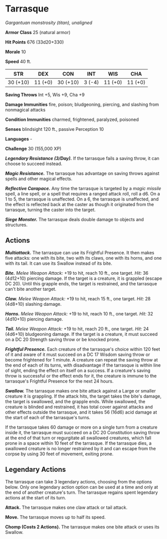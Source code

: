 
# Tarrasque

*Gargantuan monstrosity (titan), unaligned*

**Armor Class** 25 (natural armor)

**Hit Points** 676 (33d20+330)

**Morale** 10

**Speed** 40 ft.

| STR      | DEX     | CON      | INT    | WIS     | CHA     |
|----------|---------|----------|--------|---------|---------|
| 30 (+10) | 11 (+0) | 30 (+10) | 3 (-4) | 11 (+0) | 11 (+0) |

**Saving Throws** Int +5, Wis +9, Cha +9

**Damage Immunities** fire, poison; bludgeoning, piercing, and slashing from nonmagical attacks

**Condition Immunities** charmed, frightened, paralyzed, poisoned

**Senses** blindsight 120 ft., passive Perception 10

**Languages** -

**Challenge** 30 (155,000 XP)

***Legendary Resistance (3/Day).*** If the tarrasque fails a saving throw, it can choose to succeed instead.

***Magic Resistance.*** The tarrasque has advantage on saving throws against spells and other magical effects.

***Reflective Carapace.*** Any time the tarrasque is targeted by a *magic missile* spell, a line spell, or a spell that requires a ranged attack roll, roll a d6. On a 1 to 5, the tarrasque is unaffected. On a 6, the tarrasque is unaffected, and the effect is reflected back at the caster as though it originated from the tarrasque, turning the caster into the target.

***Siege Monster.*** The tarrasque deals double damage to objects and structures.

## Actions

***Multiattack.*** The tarrasque can use its Frightful Presence. It then makes five attacks: one with its bite, two with its claws, one with its horns, and one with its tail. It can use its Swallow instead of its bite.

***Bite.*** *Melee Weapon Attack:* +19 to hit, reach 10 ft., one target. *Hit:* 36 (4d12+10) piercing damage. If the target is a creature, it is grappled (escape DC 20). Until this grapple ends, the target is restrained, and the tarrasque can't bite another target.

***Claw.*** *Melee Weapon Attack:* +19 to hit, reach 15 ft., one target. *Hit:* 28 (4d8+10) slashing damage.

***Horns.*** *Melee Weapon Attack:* +19 to hit, reach 10 ft., one target. *Hit:* 32 (4d10+10) piercing damage.

***Tail.*** *Melee Weapon Attack:* +19 to hit, reach 20 ft., one target. *Hit:* 24 (4d6+10) bludgeoning damage. If the target is a creature, it must succeed on a DC 20 Strength saving throw or be knocked prone.

***Frightful Presence.*** Each creature of the tarrasque's choice within 120 feet of it and aware of it must succeed on a DC 17 Wisdom saving throw or become frightened for 1 minute. A creature can repeat the saving throw at the end of each of its turns, with disadvantage if the tarrasque is within line of sight, ending the effect on itself on a success. If a creature's saving throw is successful or the effect ends for it, the creature is immune to the tarrasque's Frightful Presence for the next 24 hours.

***Swallow.*** The tarrasque makes one bite attack against a Large or smaller creature it is grappling. If the attack hits, the target takes the bite's damage, the target is swallowed, and the grapple ends. While swallowed, the creature is blinded and restrained, it has total cover against attacks and other effects outside the tarrasque, and it takes 56 (16d6) acid damage at the start of each of the tarrasque's turns.

If the tarrasque takes 60 damage or more on a single turn from a creature inside it, the tarrasque must succeed on a DC 20 Constitution saving throw at the end of that turn or regurgitate all swallowed creatures, which fall prone in a space within 10 feet of the tarrasque. If the tarrasque dies, a swallowed creature is no longer restrained by it and can escape from the corpse by using 30 feet of movement, exiting prone.

## Legendary Actions

The tarrasque can take 3 legendary actions, choosing from the options below. Only one legendary action option can be used at a time and only at the end of another creature's turn. The tarrasque regains spent legendary actions at the start of its turn.

**Attack.** The tarrasque makes one claw attack or tail attack.

**Move.** The tarrasque moves up to half its speed.

**Chomp (Costs 2 Actions).** The tarrasque makes one bite attack or uses its Swallow.
